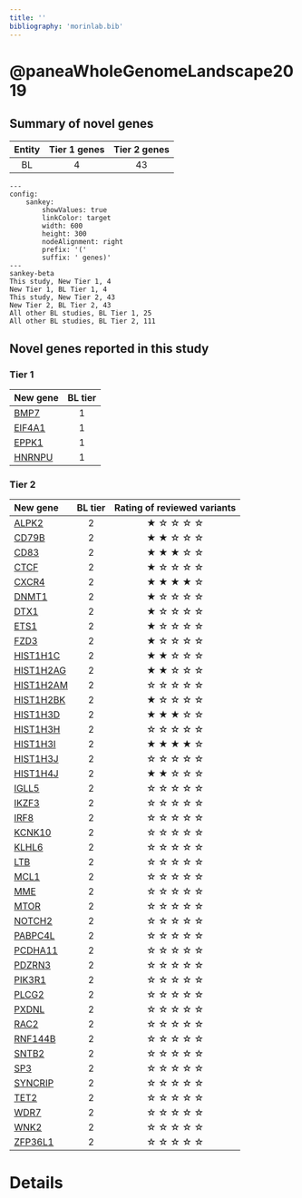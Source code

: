 ```yaml
---
title: ''
bibliography: 'morinlab.bib'
---
```


# @paneaWholeGenomeLandscape2019
## Summary of novel genes

|Entity| Tier 1 genes| Tier 2 genes|
|:-:|:-:|:-:|
|BL|4|43|
```mermaid
---
config:
    sankey:
        showValues: true
        linkColor: target
        width: 600
        height: 300
        nodeAlignment: right
        prefix: '('
        suffix: ' genes)'
---
sankey-beta
This study, New Tier 1, 4
New Tier 1, BL Tier 1, 4
This study, New Tier 2, 43
New Tier 2, BL Tier 2, 43
All other BL studies, BL Tier 1, 25
All other BL studies, BL Tier 2, 111
```

## Novel genes reported in this study

### Tier 1
|New gene|BL tier|
|:-|:-:|
|[BMP7](../BMP7)|1 |
|[EIF4A1](../EIF4A1)|1 |
|[EPPK1](../EPPK1)|1 |
|[HNRNPU](../HNRNPU)|1 |

### Tier 2
|New gene|BL tier|Rating of reviewed variants|
|:-|:-:|:-:|
|[ALPK2](../ALPK2)|2 | &starf; &star; &star; &star; &star;|
|[CD79B](../CD79B)|2 | &starf; &starf; &star; &star; &star;|
|[CD83](../CD83)|2 | &starf; &starf; &starf; &star; &star;|
|[CTCF](../CTCF)|2 | &starf; &star; &star; &star; &star;|
|[CXCR4](../CXCR4)|2 | &starf; &starf; &starf; &starf; &star;|
|[DNMT1](../DNMT1)|2 | &starf; &star; &star; &star; &star;|
|[DTX1](../DTX1)|2 | &starf; &star; &star; &star; &star;|
|[ETS1](../ETS1)|2 | &starf; &star; &star; &star; &star;|
|[FZD3](../FZD3)|2 | &starf; &star; &star; &star; &star;|
|[HIST1H1C](../HIST1H1C)|2 | &starf; &starf; &star; &star; &star;|
|[HIST1H2AG](../HIST1H2AG)|2 | &starf; &starf; &star; &star; &star;|
|[HIST1H2AM](../HIST1H2AM)|2 | &star; &star; &star; &star; &star;|
|[HIST1H2BK](../HIST1H2BK)|2 | &starf; &star; &star; &star; &star;|
|[HIST1H3D](../HIST1H3D)|2 |&starf; &starf; &starf; &star; &star;|
|[HIST1H3H](../HIST1H3H)|2 |&star; &star; &star; &star; &star;|
|[HIST1H3I](../HIST1H3I)|2 |&starf; &starf; &starf; &starf; &star;|
|[HIST1H3J](../HIST1H3J)|2 |&star; &star; &star; &star; &star;|
|[HIST1H4J](../HIST1H4J)|2 |&starf; &starf; &star; &star; &star;|
|[IGLL5](../IGLL5)|2 |&star; &star; &star; &star; &star;|
|[IKZF3](../IKZF3)|2 |&star; &star; &star; &star; &star;|
|[IRF8](../IRF8)|2 |&star; &star; &star; &star; &star;|
|[KCNK10](../KCNK10)|2 |&star; &star; &star; &star; &star;|
|[KLHL6](../KLHL6)|2 |&star; &star; &star; &star; &star;|
|[LTB](../LTB)|2 |&star; &star; &star; &star; &star;|
|[MCL1](../MCL1)|2 |&star; &star; &star; &star; &star;|
|[MME](../MME)|2 |&star; &star; &star; &star; &star;|
|[MTOR](../MTOR)|2 |&star; &star; &star; &star; &star;|
|[NOTCH2](../NOTCH2)|2 |&star; &star; &star; &star; &star;|
|[PABPC4L](../PABPC4L)|2 |&star; &star; &star; &star; &star;|
|[PCDHA11](../PCDHA11)|2 |&star; &star; &star; &star; &star;|
|[PDZRN3](../PDZRN3)|2 |&star; &star; &star; &star; &star;|
|[PIK3R1](../PIK3R1)|2 |&star; &star; &star; &star; &star;|
|[PLCG2](../PLCG2)|2 |&star; &star; &star; &star; &star;|
|[PXDNL](../PXDNL)|2 |&star; &star; &star; &star; &star;|
|[RAC2](../RAC2)|2 |&star; &star; &star; &star; &star;|
|[RNF144B](../RNF144B)|2 |&star; &star; &star; &star; &star;|
|[SNTB2](../SNTB2)|2 |&star; &star; &star; &star; &star;|
|[SP3](../SP3)|2 |&star; &star; &star; &star; &star;|
|[SYNCRIP](../SYNCRIP)|2 |&star; &star; &star; &star; &star;|
|[TET2](../TET2)|2 |&star; &star; &star; &star; &star;|
|[WDR7](../WDR7)|2 |&star; &star; &star; &star; &star;|
|[WNK2](../WNK2)|2 |&star; &star; &star; &star; &star;|
|[ZFP36L1](../ZFP36L1)|2 |&star; &star; &star; &star; &star;|


# Details

